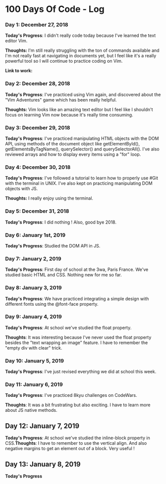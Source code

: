 # 100 Days Of Code - Log

### Day 1: December 27, 2018 

**Today's Progress**: I didn't really code today because I've learned the text editor Vim.

**Thoughts:** I'm still really struggling with the ton of commands available and I'm not really fast at navigating in documents yet, but I feel like it's a really powerful tool so I will continue to practice coding on Vim.

**Link to work:**

### Day 2: December 28, 2018

**Today's Progress**: I've practiced using Vim again, and discovered about the "Vim Adventures" game which has been really helpful.

**Thoughts:** Vim looks like an amazing text editor but I feel like I shouldn't focus on learning Vim now because it's really time consuming.
 
### Day 3: December 29, 2018

**Today's Progress**: I've practiced manipulating HTML objects with the DOM API, using methods of the document object like getElementById(), getElementsByTagName(), querySelector() and querySelectorAll(). I've also reviewed arrays and how to display every items using a "for" loop.

### Day 4: December 30, 2018

**Today's Progress**: I've followed a tutorial to learn how to properly use #Git with the terminal in UNIX. I've also kept on practicing manipulating DOM objects with JS.

**Thoughts:** I really enjoy using the terminal.

### Day 5: December 31, 2018
**Today's Progress**: I did nothing ! Also, good bye 2018.

### Day 6: January 1st, 2019
**Today's Progress**: Studied the DOM API in JS. 

### Day 7: January 2, 2019
**Today's Progress**: First day of school at the 3wa, Paris France. We've studied basic HTML and CSS. Nothing new for me so far.

### Day 8: January 3, 2019
**Today's Progress**: We have practiced integrating a simple design with different fonts using the @font-face property.

### Day 9: January 4, 2019
**Today's Progress**: At school we've studied the float property.

**Thoughts**: It was interesting because I've never used the float property besides the "text wrapping an image" feature. I have to remember the "empty div with clear" trick. 

### Day 10: January 5, 2019
**Today's Progress**: I've just revised everything we did at school this week.

### Day 11: January 6, 2019
**Today's Progress**: I've practiced 8kyu challenges on CodeWars.

**Thoughts**: It was a bit frustrating but also exciting. I have to learn more about JS native methods.

## Day 12: January 7, 2019
**Today's Progress**: At school we've studied the inline-block property in CSS.**Thoughts**: I have to remember to use the vertical align. And also negative margins to get an element out of a block. Very useful !

## Day 13: January 8, 2019
**Today's Progress**
